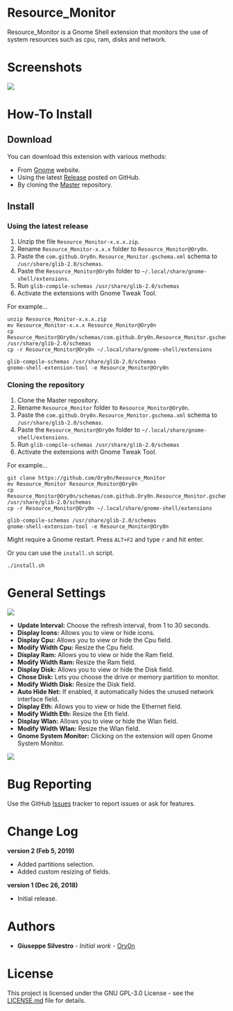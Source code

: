 # Resource_Monitor
Resource_Monitor is a Gnome Shell extension that monitors the use of system resources such as cpu, ram, disks and network.

# Screenshots
![](https://github.com/Ory0n/Resource_Monitor/blob/master/main.png)

# How-To Install
## Download
You can download this extension with various methods:

- From [Gnome](https://extensions.gnome.org/) website.
- Using the latest [Release](https://github.com/Ory0n/Resource_Monitor/releases) posted on GitHub.
- By cloning the [Master](https://github.com/Ory0n/Resource_Monitor/tree/master) repository.
## Install
### Using the latest release
1. Unzip the file `Resource_Monitor-x.x.x.zip`.
2. Rename `Resource_Monitor-x.x.x` folder to `Resource_Monitor@Ory0n`.
3. Paste the `com.github.Ory0n.Resource_Monitor.gschema.xml` schema to `/usr/share/glib-2.0/schemas`.
4. Paste the `Resource_Monitor@Ory0n` folder to `~/.local/share/gnome-shell/extensions`.
5. Run `glib-compile-schemas /usr/share/glib-2.0/schemas`
4. Activate the extensions with Gnome Tweak Tool.

For example...
```
unzip Resource_Monitor-x.x.x.zip
mv Resource_Monitor-x.x.x Resource_Monitor@Ory0n
cp Resource_Monitor@Ory0n/schemas/com.github.Ory0n.Resource_Monitor.gschema.xml /usr/share/glib-2.0/schemas
cp -r Resource_Monitor@Ory0n ~/.local/share/gnome-shell/extensions

glib-compile-schemas /usr/share/glib-2.0/schemas
gnome-shell-extension-tool -e Resource_Monitor@Ory0n
```

### Cloning the repository
1. Clone the Master repository.
2. Rename `Resource_Monitor` folder to `Resource_Monitor@Ory0n`.
3. Paste the `com.github.Ory0n.Resource_Monitor.gschema.xml` schema to `/usr/share/glib-2.0/schemas`.
4. Paste the `Resource_Monitor@Ory0n` folder to `~/.local/share/gnome-shell/extensions`.
5. Run `glib-compile-schemas /usr/share/glib-2.0/schemas`
6. Activate the extensions with Gnome Tweak Tool.

For example...
```
git clone https://github.com/Ory0n/Resource_Monitor
mv Resource_Monitor Resource_Monitor@Ory0n
cp Resource_Monitor@Ory0n/schemas/com.github.Ory0n.Resource_Monitor.gschema.xml /usr/share/glib-2.0/schemas
cp -r Resource_Monitor@Ory0n ~/.local/share/gnome-shell/extensions

glib-compile-schemas /usr/share/glib-2.0/schemas
gnome-shell-extension-tool -e Resource_Monitor@Ory0n
```
Might require a Gnome restart. Press `ALT+F2` and type `r` and hit enter.

Or you can use the `install.sh` script.
```
./install.sh
```
# General Settings
![](https://github.com/Ory0n/Resource_Monitor/blob/master/settings.png)

- **Update Interval:** Choose the refresh interval, from 1 to 30 seconds.
- **Display Icons:** Allows you to view or hide icons.
- **Display Cpu:** Allows you to view or hide the Cpu field.
- **Modify Width Cpu:** Resize the Cpu field.
- **Display Ram:** Allows you to view or hide the Ram field.
- **Modify Width Ram:** Resize the Ram field.
- **Display Disk:** Allows you to view or hide the Disk field.
- **Chose Disk:** Lets you choose the drive or memory partition to monitor.
- **Modify Width Disk:** Resize the Disk field.
- **Auto Hide Net:** If enabled, it automatically hides the unused network interface field.
- **Display Eth:** Allows you to view or hide the Ethernet field.
- **Modify Width Eth:** Resize the Eth field.
- **Display Wlan:** Allows you to view or hide the Wlan field.
- **Modify Width Wlan:** Resize the Wlan field.
- **Gnome System Monitor:** Clicking on the extension will open Gnome System Monitor.

![](https://github.com/Ory0n/Resource_Monitor/blob/master/system-monitor.png)

# Bug Reporting
Use the GitHub [Issues](https://github.com/Ory0n/Resource_Monitor/issues) tracker to report issues or ask for features.

# Change Log
**version 2 (Feb 5, 2019)**
- Added partitions selection.
- Added custom resizing of fields.

**version 1 (Dec 26, 2018)**
- Initial release.

# Authors
- **Giuseppe Silvestro** - *Initial work* - [Ory0n](https://github.com/Ory0n)

# License
This project is licensed under the GNU GPL-3.0 License - see the [LICENSE.md](https://github.com/Ory0n/Resource_Monitor/blob/master/LICENSE) file for details.

